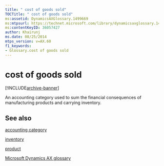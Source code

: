 ```yaml
---
title: " cost of goods sold"
TOCTitle: " cost of goods sold"
ms:assetid: DynamicsAXGlossary.1499669
ms:mtpsurl: https://technet.microsoft.com/library/dynamicsaxglossary.1499669(v=AX.60)
ms:contentKeyID: 36057427
author: Khairunj
ms.date: 08/25/2014
mtps_version: v=AX.60
f1_keywords:
- Glossary.cost of goods sold
---
```


# cost of goods sold


[!INCLUDE[archive-banner](includes/archive-banner.md)]

An accounting category used to sum the financial consequences of manufacturing products and carrying inventory.

## See also

[accounting category](accounting-category.md)

[inventory](inventory.md)

[product](product.md)

[Microsoft Dynamics AX glossary](glossary/microsoft-dynamics-ax-glossary.md)

  


